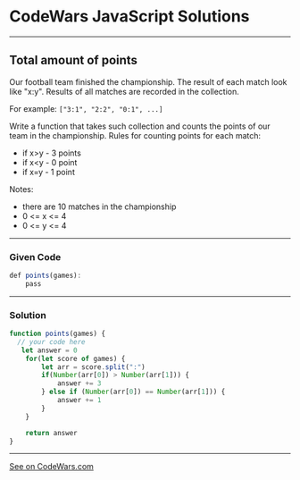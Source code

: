 # CodeWars JavaScript Solutions

---

## Total amount of points

Our football team finished the championship. The result of each match look like "x:y". Results of all matches are recorded in the collection.

For example: `["3:1", "2:2", "0:1", ...]`

Write a function that takes such collection and counts the points of our team in the championship. Rules for counting points for each match:

- if x>y - 3 points
- if x<y - 0 point
- if x=y - 1 point

Notes:

- there are 10 matches in the championship
- 0 <= x <= 4
- 0 <= y <= 4

---

### Given Code


```javascript
def points(games):
    pass
```

---

### Solution


```javascript
function points(games) {
  // your code here
   let answer = 0
    for(let score of games) {
        let arr = score.split(":")
        if(Number(arr[0]) > Number(arr[1])) {
            answer += 3
        } else if (Number(arr[0]) == Number(arr[1])) {
            answer += 1
        }
    }

    return answer
}
```


---


[See on CodeWars.com](https://www.codewars.com/kata/5bb904724c47249b10000131/)
